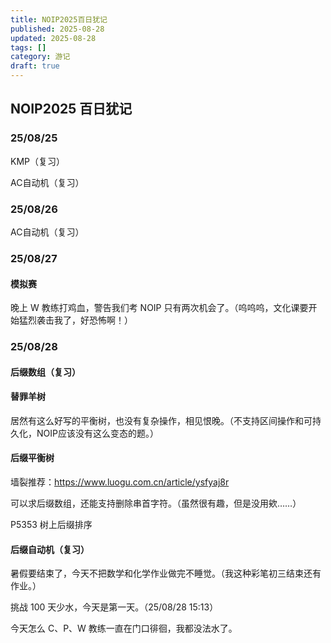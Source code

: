 ```yaml
---
title: NOIP2025百日犹记
published: 2025-08-28
updated: 2025-08-28
tags: []
category: 游记
draft: true
---
```


## NOIP2025 百日犹记


### 25/08/25

KMP（复习）

AC自动机（复习）

### 25/08/26

AC自动机（复习）

### 25/08/27

#### 模拟赛

晚上 W 教练打鸡血，警告我们考 NOIP 只有两次机会了。（呜呜呜，文化课要开始猛烈袭击我了，好恐怖啊！）

### 25/08/28

#### 后缀数组（复习）

#### 替罪羊树

居然有这么好写的平衡树，也没有复杂操作，相见恨晚。（不支持区间操作和可持久化，NOIP应该没有这么变态的题。）

#### 后缀平衡树

墙裂推荐：https://www.luogu.com.cn/article/ysfyaj8r

可以求后缀数组，还能支持删除串首字符。（虽然很有趣，但是没用欸……）

P5353 树上后缀排序

#### 后缀自动机（复习）

暑假要结束了，今天不把数学和化学作业做完不睡觉。（我这种彩笔初三结束还有作业。）

挑战 100 天少水，今天是第一天。（25/08/28 15:13）

今天怎么 C、P、W 教练一直在门口徘徊，我都没法水了。